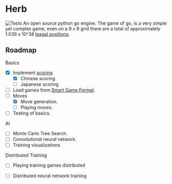 # Herb
![Tests](https://github.com/nrbjerg/herb/actions/workflows/tests.yml/badge.svg)
An open source python go engine. The game of go, is a very simple yet complex game, even on a 9 x 9 grid there are a total of approximately 1.039 x 10^38 [leagal positions](https://en.wikipedia.org/wiki/Go_and_mathematics).

## Roadmap
Basics 
 - [x] Implement [scoring](https://senseis.xmp.net/?Scoring).
   - [x] Chinese scoring 
   - [ ] Japanese scoring
 - [ ] Load games from [Smart Game Format](https://en.wikipedia.org/wiki/Smart_Game_Format).
 - [ ] Moves 
    - [x] Move generation.
    - [ ] Playing moves.
 - [ ] Testing of basics.

AI 
 - [ ] Monte Carlo Tree Search.
 - [ ] Convolutional neural network.
 - [ ] Training visualizations 

Distributed Training
 - [ ] Playing training games distributed
 - [ ] Distributed neural network training 

